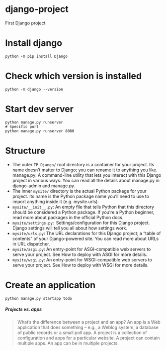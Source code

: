 # django-project
First Django project

# Install django
```
python -m pip install Django
```

# Check which version is installed
```
python -m django --version
```

# Start dev server
```
python manage.py runserver
# Specific port
python manage.py runserver 8080
```

# Structure
* The outer `TP_Django/` root directory is a container for your project. Its name doesn’t matter to Django; you can rename it to anything you like.
manage.py: A command-line utility that lets you interact with this Django project in various ways. You can read all the details about manage.py in django-admin and manage.py.
* The inner `mysite/` directory is the actual Python package for your project. Its name is the Python package name you’ll need to use to import anything inside it (e.g. mysite.urls).
* `mysite/__init__.py`: An empty file that tells Python that this directory should be considered a Python package. If you’re a Python beginner, read more about packages in the official Python docs.
* `mysite/settings.py:` Settings/configuration for this Django project. Django settings will tell you all about how settings work.
* `mysite/urls.py`: The URL declarations for this Django project; a “table of contents” of your Django-powered site. You can read more about URLs in URL dispatcher.
* `mysite/asgi.py`: An entry-point for ASGI-compatible web servers to serve your project. See How to deploy with ASGI for more details.
* `mysite/wsgi.py`: An entry-point for WSGI-compatible web servers to serve your project. See How to deploy with WSGI for more details.

# Create an application
```
python manage.py startapp todo
```

##### Projects vs. apps
> What’s the difference between a project and an app? An app is a Web application that does something – e.g., a Weblog system, a database of public records or a small poll app. A project is a collection of configuration and apps for a particular website. A project can contain multiple apps. An app can be in multiple projects.
